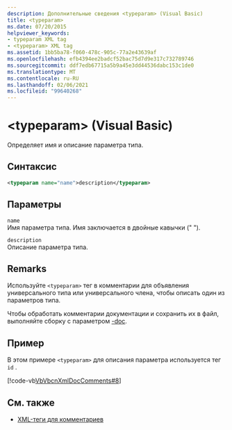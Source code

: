 ```yaml
---
description: Дополнительные сведения <typeparam> (Visual Basic)
title: <typeparam>
ms.date: 07/20/2015
helpviewer_keywords:
- typeparam XML tag
- <typeparam> XML tag
ms.assetid: 1bb5ba78-f060-478c-905c-77a2e43639af
ms.openlocfilehash: efb4394ee2badcf52bac75d7d9e317c732789746
ms.sourcegitcommit: ddf7edb67715a5b9a45e3dd44536dabc153c1de0
ms.translationtype: MT
ms.contentlocale: ru-RU
ms.lasthandoff: 02/06/2021
ms.locfileid: "99640268"
---
```

# <a name="typeparam-visual-basic"></a>\<typeparam> (Visual Basic)

Определяет имя и описание параметра типа.  
  
## <a name="syntax"></a>Синтаксис  
  
```xml  
<typeparam name="name">description</typeparam>  
```  
  
## <a name="parameters"></a>Параметры  

 `name`  
 Имя параметра типа. Имя заключается в двойные кавычки (" ").  
  
 `description`  
 Описание параметра типа.  
  
## <a name="remarks"></a>Remarks  

 Используйте `<typeparam>` тег в комментарии для объявления универсального типа или универсального члена, чтобы описать один из параметров типа.  
  
 Чтобы обработать комментарии документации и сохранить их в файл, выполняйте сборку с параметром [-doc](../../reference/command-line-compiler/doc.md).  
  
## <a name="example"></a>Пример  

 В этом примере `<typeparam>` для описания параметра используется тег `id` .  
  
 [!code-vb[VbVbcnXmlDocComments#8](~/samples/snippets/visualbasic/VS_Snippets_VBCSharp/VbVbcnXmlDocComments/VB/Class1.vb#8)]  
  
## <a name="see-also"></a>См. также

- [XML-теги для комментариев](index.md)
